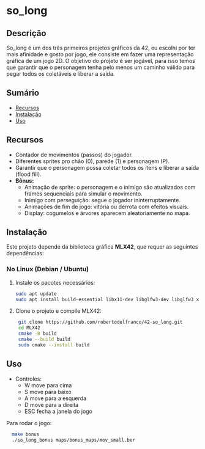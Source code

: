 # so_long

## Descrição
So_long é um dos três primeiros projetos gráficos da 42, eu escolhi por ter mais afinidade e gosto por jogo, ele consiste em fazer uma representação gráfica de um jogo 2D. O objetivo do projeto é ser jogável, para isso temos que garantir que o personagem tenha pelo menos um caminho válido para pegar todos os coletáveis e liberar a saída.

## Sumário
- [Recursos](#recursos)
- [Instalação](#instalação)
- [Uso](#uso)

## Recursos
- Contador de movimentos (passos) do jogador.
- Diferentes sprites pro chão (0), parede (1) e personagem (P).
- Garantir que o personagem possa coletar todos os itens e liberar a saída (flood fill).
- **Bônus:**
    - Animação de sprite: o personagem e o inimigo são atualizados com frames sequenciais para simular o movimento.
    - Inimigo com perseguição: segue o jogador ininterruptamente.
    - Animações de fim de jogo: vitória ou derrota com efeitos visuais.
    - Display: cogumelos e árvores aparecem aleatoriamente no mapa.

## Instalação

Este projeto depende da biblioteca gráfica **MLX42**, que requer as seguintes dependências:

### No Linux (Debian / Ubuntu)

1. Instale os pacotes necessários:
    ```bash
    sudo apt update
    sudo apt install build-essential libx11-dev libglfw3-dev libglfw3 xorg-dev cmake

2. Clone o projeto e compile MLX42:
   ```bash
    git clone https://github.com/robertodelfranco/42-so_long.git
    cd MLX42
    cmake -B build
    cmake --build build
    sudo cmake --install build

## Uso

- Controles:
    - W move para cima
    - S move para baixo
    - A move para a esquerda
    - D move para a direita
    - ESC fecha a janela do jogo

Para rodar o jogo:
  ```bash
    make bonus
    ./so_long_bonus maps/bonus_maps/mov_small.ber
